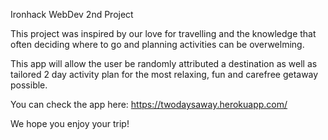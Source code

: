 
Ironhack WebDev 2nd Project

This project was inspired by our love for travelling and the knowledge that often deciding where to go and planning activities can be overwelming.

This app will allow the user be randomly attributed a destination as well as tailored 2 day activity plan for the most relaxing, fun and carefree getaway possible.

You can check the app here:
https://twodaysaway.herokuapp.com/

We hope you enjoy your trip!

